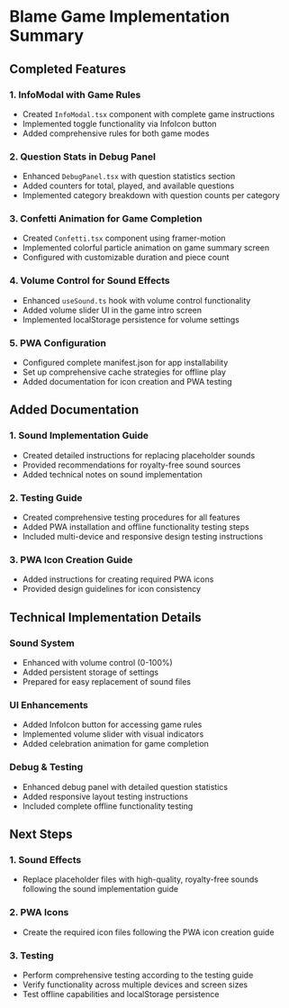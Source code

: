 # Blame Game Implementation Summary

## Completed Features

### 1. InfoModal with Game Rules
- Created `InfoModal.tsx` component with complete game instructions
- Implemented toggle functionality via InfoIcon button
- Added comprehensive rules for both game modes

### 2. Question Stats in Debug Panel
- Enhanced `DebugPanel.tsx` with question statistics section
- Added counters for total, played, and available questions
- Implemented category breakdown with question counts per category

### 3. Confetti Animation for Game Completion
- Created `Confetti.tsx` component using framer-motion
- Implemented colorful particle animation on game summary screen
- Configured with customizable duration and piece count

### 4. Volume Control for Sound Effects
- Enhanced `useSound.ts` hook with volume control functionality
- Added volume slider UI in the game intro screen
- Implemented localStorage persistence for volume settings

### 5. PWA Configuration
- Configured complete manifest.json for app installability
- Set up comprehensive cache strategies for offline play
- Added documentation for icon creation and PWA testing

## Added Documentation

### 1. Sound Implementation Guide
- Created detailed instructions for replacing placeholder sounds
- Provided recommendations for royalty-free sound sources
- Added technical notes on sound implementation

### 2. Testing Guide
- Created comprehensive testing procedures for all features
- Added PWA installation and offline functionality testing steps
- Included multi-device and responsive design testing instructions

### 3. PWA Icon Creation Guide
- Added instructions for creating required PWA icons
- Provided design guidelines for icon consistency

## Technical Implementation Details

### Sound System
- Enhanced with volume control (0-100%)
- Added persistent storage of settings
- Prepared for easy replacement of sound files

### UI Enhancements
- Added InfoIcon button for accessing game rules
- Implemented volume slider with visual indicators
- Added celebration animation for game completion

### Debug & Testing
- Enhanced debug panel with detailed question statistics
- Added responsive layout testing instructions
- Included complete offline functionality testing

## Next Steps

### 1. Sound Effects
- Replace placeholder files with high-quality, royalty-free sounds following the sound implementation guide

### 2. PWA Icons
- Create the required icon files following the PWA icon creation guide

### 3. Testing
- Perform comprehensive testing according to the testing guide
- Verify functionality across multiple devices and screen sizes
- Test offline capabilities and localStorage persistence
